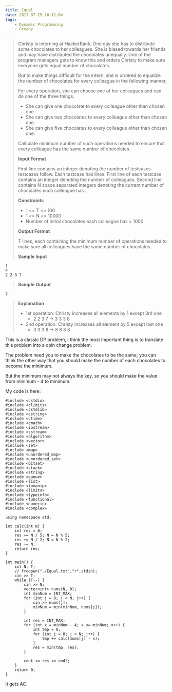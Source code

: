```yaml
---
title: Equal
date: 2017-07-25 10:11:04
tags:
    - Dynamic Programming
    - Greedy
---
```


> Christy is interning at HackerRank. One day she has to distribute some chocolates to her colleagues. She is biased towards her friends and may have distributed the chocolates unequally. One of the program managers gets to know this and orders Christy to make sure everyone gets equal number of chocolates.
>
> But to make things difficult for the intern, she is ordered to equalize the number of chocolates for every colleague in the following manner,
>
> For every operation, she can choose one of her colleagues and can do one of the three things.
>
> + She can give one chocolate to every colleague other than chosen one.
> + She can give two chocolates to every colleague other than chosen one.
> + She can give five chocolates to every colleague other than chosen one.
>
> Calculate minimum number of such operations needed to ensure that every colleague has the same number of chocolates.
>
> **Input Format**
>
> First line contains an integer denoting the number of testcases. testcases follow.
> Each testcase has lines. First line of each testcase contains an integer denoting the number of colleagues. Second line contains N space separated integers denoting the current number of chocolates each colleague has.
>
> **Constraints**
> + 1 <= T <= 100
> + 1 <= N <= 10000
> + Number of initial chocolates each colleague has < 1000
>
> **Output Format**
>
> T lines, each containing the minimum number of operations needed to make sure all colleagues have the same number of chocolates.
> <!--more-->
> **Sample Input**
```
1
4
2 2 3 7
```
> **Sample Output**
```
2
```
> **Explanation**
>
> + 1st operation: Christy increases all elements by 1 except 3rd one
>   + 2 2 3 7 -> 3 3 3 8
> + 2nd operation: Christy increases all element by 5 except last one
>   + 3 3 3 8 -> 8 8 8 8

This is a classic DP problem, I think the most important thing is to translate this problem into a coin change problem.

The problem need you to make the chocolates to be the same, you can think the other way that you should make the number of each chocolates to become the minimum.

But the minimum may not always the key, so you should make the value from minimum - 4 to minimum.

My code is here:

```
#include <cstdio>
#include <climits>
#include <cstdlib>
#include <cstring>
#include <ctime>
#include <cmath>
#include <iostream>
#include <sstream>
#include <algorithm>
#include <vector>
#include <set>
#include <map>
#include <unordered_map>
#include <unordered_set>
#include <bitset>
#include <stack>
#include <string>
#include <queue>
#include <list>
#include <iomanip>
#include <limits>
#include <typeinfo>
#include <functional>
#include <numeric>
#include <complex>

using namespace std;

int calc(int N) {
    int res = 0;
    res += N / 5; N = N % 5;
    res += N / 2; N = N % 2;
    res += N;
    return res;
}

int main() {
    int N, T;
    // freopen("./Equal.txt","r",stdin);
    cin >> T;
    while (T--) {
        cin >> N;
        vector<int> nums(N, 0);
        int minNum = INT_MAX;
        for (int j = 0; j < N; j++) {
            cin >> nums[j];
            minNum = min(minNum, nums[j]);
        }

        int res = INT_MAX;
        for (int x = minNum - 4; x <= minNum; x++) {
            int tmp = 0;
            for (int j = 0; j < N; j++) {
                tmp += calc(nums[j] - x);
            }
            res = min(tmp, res);
        }

        cout << res << endl;
    }
    return 0;
}
```

It gets AC.
